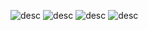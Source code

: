 ![desc](/typescript-basic/26-1.png)
![desc](/typescript-basic/26-2.png)
![desc](/typescript-basic/26-3.png)
![desc](/typescript-basic/26-4.png)
